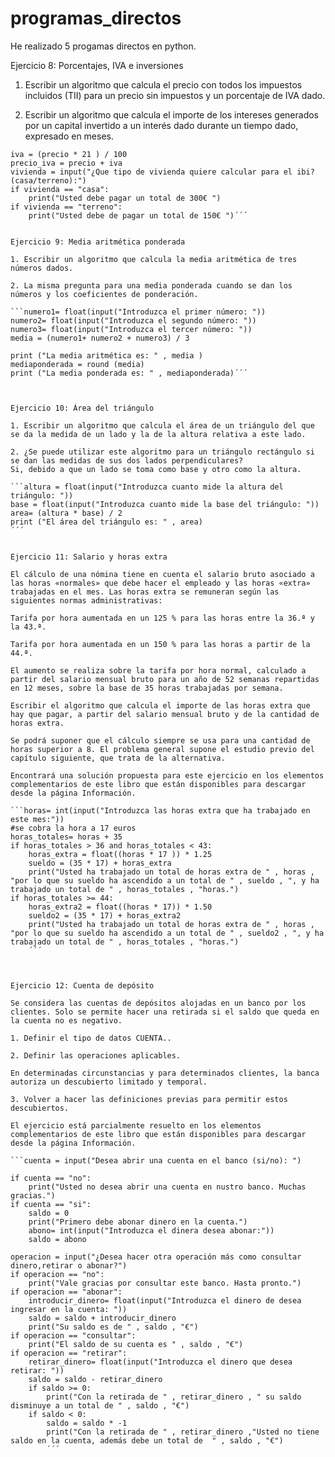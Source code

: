 # programas_directos
He realizado 5 progamas directos en python.

Ejercicio 8: Porcentajes, IVA e inversiones

1. Escribir un algoritmo que calcula el precio con todos los impuestos incluidos (TII) para un precio sin impuestos y un porcentaje de IVA dado.

2. Escribir un algoritmo que calcula el importe de los intereses generados por un capital invertido a un interés dado durante un tiempo dado, expresado en meses.

```precio = float(input("Introduzca el precio del producto: "))
iva = (precio * 21 ) / 100 
precio_iva = precio + iva
vivienda = input("¿Que tipo de vivienda quiere calcular para el ibi? (casa/terreno):")
if vivienda == "casa":
    print("Usted debe pagar un total de 300€ ")
if vivienda == "terreno":
    print("Usted debe de pagar un total de 150€ ")´´´
    
    
Ejercicio 9: Media aritmética ponderada

1. Escribir un algoritmo que calcula la media aritmética de tres números dados.

2. La misma pregunta para una media ponderada cuando se dan los números y los coeficientes de ponderación.

```numero1= float(input("Introduzca el primer número: "))
numero2= float(input("Introduzca el segundo número: "))
numero3= float(input("Introduzca el tercer número: "))
media = (numero1+ numero2 + numero3) / 3

print ("La media aritmética es: " , media )
mediaponderada = round (media)
print ("La media ponderada es: " , mediaponderada)´´´



Ejercicio 10: Área del triángulo

1. Escribir un algoritmo que calcula el área de un triángulo del que se da la medida de un lado y la de la altura relativa a este lado.

2. ¿Se puede utilizar este algoritmo para un triángulo rectángulo si se dan las medidas de sus dos lados perpendiculares?
Si, debido a que un lado se toma como base y otro como la altura.

```altura = float(input("Introduzca cuanto mide la altura del triángulo: "))
base = float(input("Introduzca cuanto mide la base del triángulo: "))
area= (altura * base) / 2
print ("El área del triángulo es: " , area)
´´´


Ejercicio 11: Salario y horas extra

El cálculo de una nómina tiene en cuenta el salario bruto asociado a las horas «normales» que debe hacer el empleado y las horas «extra» trabajadas en el mes. Las horas extra se remuneran según las siguientes normas administrativas:

Tarifa por hora aumentada en un 125 % para las horas entre la 36.ª y la 43.ª.

Tarifa por hora aumentada en un 150 % para las horas a partir de la 44.ª.

El aumento se realiza sobre la tarifa por hora normal, calculado a partir del salario mensual bruto para un año de 52 semanas repartidas en 12 meses, sobre la base de 35 horas trabajadas por semana.

Escribir el algoritmo que calcula el importe de las horas extra que hay que pagar, a partir del salario mensual bruto y de la cantidad de horas extra.

Se podrá suponer que el cálculo siempre se usa para una cantidad de horas superior a 8. El problema general supone el estudio previo del capítulo siguiente, que trata de la alternativa.

Encontrará una solución propuesta para este ejercicio en los elementos complementarios de este libro que están disponibles para descargar desde la página Información.

```horas= int(input("Introduzca las horas extra que ha trabajado en este mes:"))
#se cobra la hora a 17 euros
horas_totales= horas + 35
if horas_totales > 36 and horas_totales < 43:
    horas_extra = float((horas * 17 )) * 1.25
    sueldo = (35 * 17) + horas_extra
    print("Usted ha trabajado un total de horas extra de " , horas , "por lo que su sueldo ha ascendido a un total de " , sueldo , ", y ha trabajado un total de " , horas_totales , "horas.")
if horas_totales >= 44:
    horas_extra2 = float((horas * 17)) * 1.50
    sueldo2 = (35 * 17) + horas_extra2
    print("Usted ha trabajado un total de horas extra de " , horas , "por lo que su sueldo ha ascendido a un total de " , sueldo2 , ", y ha trabajado un total de " , horas_totales , "horas.")
    ´´´



Ejercicio 12: Cuenta de depósito

Se considera las cuentas de depósitos alojadas en un banco por los clientes. Solo se permite hacer una retirada si el saldo que queda en la cuenta no es negativo.

1. Definir el tipo de datos CUENTA..

2. Definir las operaciones aplicables.

En determinadas circunstancias y para determinados clientes, la banca autoriza un descubierto limitado y temporal.

3. Volver a hacer las definiciones previas para permitir estos descubiertos.

El ejercicio está parcialmente resuelto en los elementos complementarios de este libro que están disponibles para descargar desde la página Información.

```cuenta = input("Desea abrir una cuenta en el banco (si/no): ")

if cuenta == "no":
    print("Usted no desea abrir una cuenta en nustro banco. Muchas gracias.")
if cuenta == "si":
    saldo = 0
    print("Primero debe abonar dinero en la cuenta.")
    abono= int(input("Introduzca el dinera desea abonar:"))
    saldo = abono

operacion = input("¿Desea hacer otra operación más como consultar dinero,retirar o abonar?")
if operacion == "no":
    print("Vale gracias por consultar este banco. Hasta pronto.")
if operacion == "abonar":
    introducir_dinero= float(input("Introduzca el dinero de desea ingresar en la cuenta: "))
    saldo = saldo + introducir_dinero
    print("Su saldo es de " , saldo , "€")
if operacion == "consultar":
    print("El saldo de su cuenta es " , saldo , "€")
if operacion == "retirar":
    retirar_dinero= float(input("Introduzca el dinero que desea retirar: "))
    saldo = saldo - retirar_dinero
    if saldo >= 0:
        print("Con la retirada de " , retirar_dinero , " su saldo disminuye a un total de " , saldo , "€")
    if saldo < 0:
        saldo = saldo * -1
        print("Con la retirada de " , retirar_dinero ,"Usted no tiene saldo en la cuenta, además debe un total de  " , saldo , "€")
        ´´´
